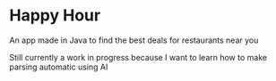 <html>
  <body>
    <h1>Happy Hour</h1>
    <p>An app made in Java to find the best deals for restaurants near you</p>
    <p>Still currently a work in progress because I want to learn how to make parsing automatic using AI</p>
  </body>
</html>
 
